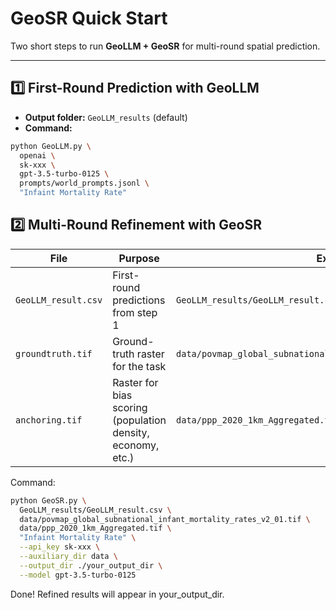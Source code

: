 # GeoSR Quick Start

Two short steps to run **GeoLLM + GeoSR** for multi-round spatial prediction.

---

## 1️⃣ First-Round Prediction with GeoLLM

- **Output folder:** `GeoLLM_results` (default)  
- **Command:**

```bash
python GeoLLM.py \
  openai \
  sk-xxx \
  gpt-3.5-turbo-0125 \
  prompts/world_prompts.jsonl \
  "Infaint Mortality Rate"
```

  ## 2️⃣ Multi-Round Refinement with GeoSR
  | File                | Purpose                                                     | Example                                                           |
| ------------------- | ----------------------------------------------------------- | ----------------------------------------------------------------- |
| `GeoLLM_result.csv` | First-round predictions from step 1                         | `GeoLLM_results/GeoLLM_result.csv`                                |
| `groundtruth.tif`   | Ground-truth raster for the task                            | `data/povmap_global_subnational_infant_mortality_rates_v2_01.tif` |
| `anchoring.tif`     | Raster for bias scoring (population density, economy, etc.) | `data/ppp_2020_1km_Aggregated.tif`                                |

Command:
```bash
python GeoSR.py \
  GeoLLM_results/GeoLLM_result.csv \
  data/povmap_global_subnational_infant_mortality_rates_v2_01.tif \
  data/ppp_2020_1km_Aggregated.tif \
  "Infaint Mortality Rate" \
  --api_key sk-xxx \
  --auxiliary_dir data \
  --output_dir ./your_output_dir \
  --model gpt-3.5-turbo-0125
```

Done!
Refined results will appear in your_output_dir.